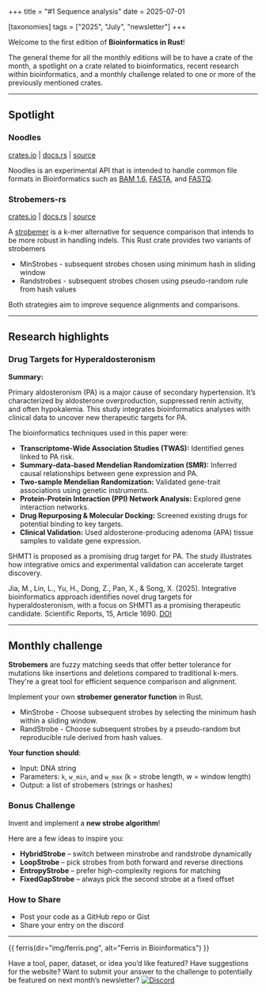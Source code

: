 +++
title = "#1 Sequence analysis"
date = 2025-07-01

[taxonomies]
tags = ["2025", "July", "newsletter"]
+++

Welcome to the first edition of **Bioinformatics in Rust**!

The general theme for all the monthly editions will be to have a crate of the month,
a spotlight on a crate related to bioinformatics,
recent research within bioinformatics,
and a monthly challenge related to one or more of the previously mentioned crates.

---

## Spotlight

### Noodles

[crates.io](https://crates.io/crates/noodles) |
[docs.rs](https://docs.rs/noodles/0.99.0/noodles/) |
[source](https://github.com/zaeleus/noodles)

Noodles is an experimental API that is intended to handle common file formats in
Bioinformatics such as [BAM 1.6](https://samtools.github.io/hts-specs/SAMv1.pdf),
[FASTA](https://www.ncbi.nlm.nih.gov/genbank/fastaformat/),
and [FASTQ](https://maq.sourceforge.net/fastq.shtml).

### Strobemers-rs

[crates.io](https://crates.io/crates/strobemers-rs) |
[docs.rs](https://docs.rs/strobemers-rs/0.1.0/strobemers_rs/) |
[source](https://github.com/haradama/strobemers-rs)

A [strobemer](https://www.biorxiv.org/content/10.1101/2021.01.28.428549v3.full)
is a k-mer alternative for sequence comparison that intends to be more robust in
handling indels. This Rust crate provides two variants of strobemers

- MinStrobes - subsequent strobes chosen using minimum hash in sliding window
- Randstrobes - subsequent strobes chosen using pseudo-random rule from hash values

Both strategies aim to improve sequence alignments and comparisons.

---

## Research highlights

### Drug Targets for Hyperaldosteronism

**Summary:**

Primary aldosteronism (PA) is a major cause of secondary hypertension.
It’s characterized by aldosterone overproduction, suppressed renin activity,
and often hypokalemia. This study integrates bioinformatics analyses with clinical
data to uncover new therapeutic targets for PA.

The bioinformatics techniques used in this paper were:

- **Transcriptome-Wide Association Studies (TWAS):** Identified genes linked to
PA risk.
- **Summary-data-based Mendelian Randomization (SMR):** Inferred causal
relationships between gene expression and PA.
- **Two-sample Mendelian Randomization:** Validated gene-trait associations
using genetic instruments.
- **Protein-Protein Interaction (PPI) Network Analysis:** Explored gene
interaction networks.
- **Drug Repurposing & Molecular Docking:** Screened existing drugs for potential
binding to key targets.
- **Clinical Validation:** Used aldosterone-producing adenoma (APA) tissue samples
to validate gene expression.

SHMT1 is proposed as a promising drug target for PA. The study illustrates how
integrative omics and experimental validation can accelerate target discovery.

Jia, M., Lin, L., Yu, H., Dong, Z., Pan, X., & Song, X. (2025).
Integrative bioinformatics approach identifies novel drug targets for
hyperaldosteronism, with a focus on SHMT1 as a promising therapeutic candidate.
Scientific Reports, 15, Article 1690.
[DOI](https://doi.org/10.1038/s41598-025-85900-8)

---

## Monthly challenge

**Strobemers** are fuzzy matching seeds that offer better tolerance for mutations
like insertions and deletions compared to traditional k-mers. They're a great
tool for efficient sequence comparison and alignment.

Implement your own **strobemer generator function** in Rust.

- MinStrobe - Choose subsequent strobes by selecting the minimum hash within a
sliding window.
- RandStrobe - Choose subsequent strobes by a pseudo-random but reproducible rule
derived from hash values.

**Your function should**:

- Input: DNA string
- Parameters: `k`, `w_min`, and `w_max` (k = strobe length, w = window length)
- Output: a list of strobemers (strings or hashes)

### Bonus Challenge

Invent and implement a **new strobe algorithm**!

Here are a few ideas to inspire you:

- **HybridStrobe** – switch between minstrobe and randstrobe dynamically
- **LoopStrobe** – pick strobes from both forward and reverse directions
- **EntropyStrobe** – prefer high-complexity regions for matching
- **FixedGapStrobe** – always pick the second strobe at a fixed offset

### How to Share

- Post your code as a GitHub repo or Gist
- Share your entry on the discord

---

{{ ferris(dir="img/ferris.png", alt="Ferris in Bioinformatics") }}

Have a tool, paper, dataset, or idea you’d like featured?
Have suggestions for the website? Want to submit your answer to the challenge
to potentially be featured on next month’s newsletter?
[![Discord](https://img.shields.io/badge/Join%20Us-Discord-7289DA?style=for-the-badge&logo=discord&logoColor=white)](https://discord.gg/dCMfwuze48)

